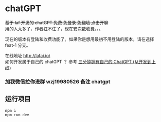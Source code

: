 # chatGPT
~~基于 laf 开发的 chatGPT 免费 免登录 免翻墙 点击开聊~~      
用的人太多了，作者扛不住了，现在安次数收费。。。   

现在的版本有登陆和收费功能了，如果你是想用最初不用登陆的版本，请在选择 feat-1 分支。

在线地址 http://lafai.io/  
如何开发属于自己的 chatGPT ？ 参考 [三分钟拥有自己的 ChatGPT (从开发到上线)](https://www.bilibili.com/video/BV1Va4y1N7XZ/?spm_id_from=333.999.list.card_archive.click&vd_source=903c2b09b7412037c2eddc6a8fb9828b)     

### 加我微信拉你进群 wzj19980526 备注 chatgpt


## 运行项目
```
npm i
npm run dev
```


